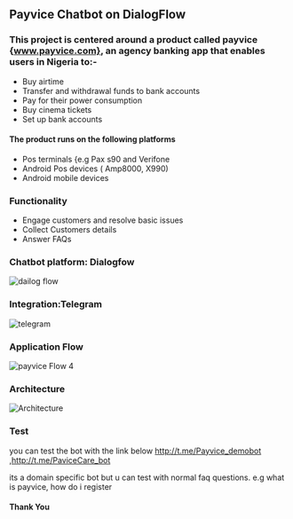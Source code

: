 ## Payvice Chatbot on DialogFlow

### This project is centered around a product called payvice {www.payvice.com}, an agency banking app that enables users in Nigeria to:-
- 	Buy airtime
- 	Transfer and withdrawal funds to bank accounts
-   Pay for their power consumption
- 	Buy cinema tickets
-   Set up bank accounts

#### The product runs on the following platforms
- 	Pos terminals {e.g Pax s90 and Verifone
- 	Android Pos devices ( Amp8000, X990)
- 	Android mobile devices


### Functionality
- 	Engage customers and resolve basic issues 
- 	Collect Customers details
- 	Answer FAQs


### Chatbot platform: Dialogfow   
![dailog flow](https://user-images.githubusercontent.com/23058260/112168795-e62cb180-8bf1-11eb-9082-87bfc2babf0b.png)

### Integration:Telegram    
![telegram](https://user-images.githubusercontent.com/23058260/112168965-107e6f00-8bf2-11eb-925b-ea671592b45f.png)


### Application Flow

![payvice Flow 4](https://user-images.githubusercontent.com/23058260/112169400-74089c80-8bf2-11eb-8563-4745d14dd5f2.png)

### Architecture
![Architecture](https://user-images.githubusercontent.com/23058260/112169677-b336ed80-8bf2-11eb-90d1-f0b641741724.png)


### Test
you can test the bot with the link below
 http://t.me/Payvice_demobot ,http://t.me/PaviceCare_bot

its a domain specific bot but u can test with normal faq questions. e.g what is payvice, how do i register 

#### Thank You

